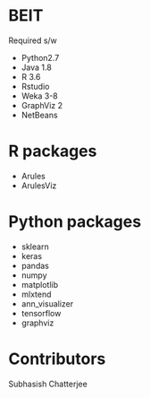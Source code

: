 # BEIT
Required s/w
- Python2.7
- Java 1.8
- R 3.6
- Rstudio
- Weka 3-8
- GraphViz 2
- NetBeans

# R packages
- Arules
- ArulesViz

# Python packages
- sklearn
- keras
- pandas
- numpy
- matplotlib
- mlxtend
- ann_visualizer
- tensorflow
- graphviz
# Contributors
Subhasish Chatterjee
